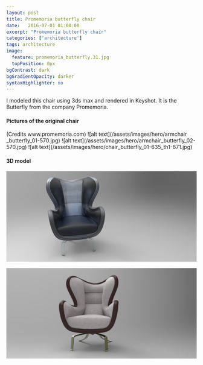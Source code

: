 ```yaml
---
layout: post
title: Promemoria butterfly chair
date:   2016-07-01 01:00:00
excerpt: "Promemoria butterfly chair"
categories: ['architecture']
tags: architecture
image:
  feature: promemoria_butterfly.31.jpg
  topPosition: 0px
bgContrast: dark
bgGradientOpacity: darker
syntaxHighlighter: no
---
```

<p>
	I modeled this chair using 3ds max and rendered in Keyshot. It is the Butterfly from the company Promemoria.
</p>
<h4>
Pictures of the original chair </h4>
(Credits www.promemoria.com)
![alt text](/assets/images/hero/armchair _butterfly_01-570.jpg)
![alt text](/assets/images/hero/armchair_butterfly_02-570.jpg)
![alt text](/assets/images/hero/chair_butterfly_01-635_th1-671.jpg)

<h4> 3D model </h4>

![alt text](/assets/images/hero/promemoria_butterfly.31.jpg "butterfly chair")

![alt text](/assets/images/hero/promemoria_butterfly.45.jpg "butterfly chair")




